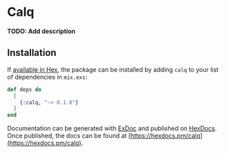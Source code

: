 # Calq

**TODO: Add description**

## Installation

If [available in Hex](https://hex.pm/docs/publish), the package can be installed
by adding `calq` to your list of dependencies in `mix.exs`:

```elixir
def deps do
  [
    {:calq, "~> 0.1.0"}
  ]
end
```

Documentation can be generated with [ExDoc](https://github.com/elixir-lang/ex_doc)
and published on [HexDocs](https://hexdocs.pm). Once published, the docs can
be found at [https://hexdocs.pm/calq](https://hexdocs.pm/calq).

